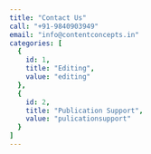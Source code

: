```yaml
---
title: "Contact Us"
call: "+91-9840903949"
email: "info@contentconcepts.in"
categories: [
  {
    id: 1,
    title: "Editing",
    value: "editing"
  },
  {
    id: 2,
    title: "Publication Support",
    value: "pulicationsupport"
  }
]
---
```

